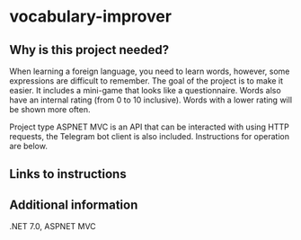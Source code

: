 # vocabulary-improver

## Why is this project needed?
When learning a foreign language, you need to learn words, however, some expressions are difficult to remember. The goal of the project is to make it easier. It includes a mini-game that looks like a questionnaire. Words also have an internal rating (from 0 to 10 inclusive). Words with a lower rating will be shown more often.

Project type ASPNET MVC is an API that can be interacted with using HTTP requests, the Telegram bot client is also included. Instructions for operation are below.

## Links to instructions


## Additional information
.NET 7.0, ASPNET MVC